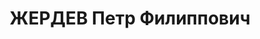 ---
title: ЖЕРДЕВ Петр Филиппович
description: 'Род. в 1894 г., д. Беречка, Орловская губ.,

  Приговорен: 27 декабря 1937 г.

  Приговор: ВМН'
---
